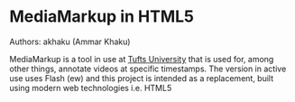 # MediaMarkup in HTML5 #
Authors: akhaku (Ammar Khaku)

MediaMarkup is a tool in use at
[Tufts University](https://spark.uit.tufts.edu/video_view2.jsp?id=1) that is
used for, among other things, annotate videos at specific timestamps. The
version in active use uses Flash (ew) and this project is intended as a
replacement, built using modern web technologies i.e. HTML5

